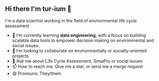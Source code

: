 ## Hi there I'm tur-ium 👋
I'm a data scientist working in the field of environmental life cycle assessment

- 🌱 I’m currently learning **data engineering**, with a focus on building scalable data tools to empower decision making on environmental and social issues.
- 👯 I’m looking to collaborate on environmentally or socially-oriented projects
- 💬 Ask me about 
Life Cycle Assessment, SimaPro or social issues
- 📫 How to reach me: 
Give me a star, or send me a merge request
- 😄 Pronouns: They/them

